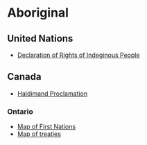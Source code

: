 # Aboriginal

## United Nations

* [Declaration of Rights of Indeginous People](https://www.un.org/development/desa/indigenouspeoples/wp-content/uploads/sites/19/2018/11/UNDRIP_E_web.pdf)

## Canada
* [Haldimand Proclamation](https://www.thecanadianencyclopedia.ca/en/article/haldimand-proclamation)

### Ontario
* [Map of First Nations](https://files.ontario.ca/pictures/firstnations_map.jpg)
* [Map of treaties](https://files.ontario.ca/treaties_map_english.pdf)
